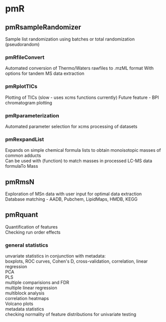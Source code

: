 # pmR

## pmRsampleRandomizer
Sample list randomization using batches or total randomization (pseudorandom)

### pmRfileConvert
Automated conversion of Thermo/Waters rawfiles to .mzML format
With options for tandem MS data extraction

### pmRplotTICs
Plotting of TICs (slow - uses xcms functions currently)
Future feature - BPI chromatogram plotting

### pmRparameterization
Automated parameter selection for xcms processing of datasets

### pmRexpandList
Expands on simple chemical formula lists to obtain monoisotopic masses of common adducts  
Can be used with (function) to match masses in processed LC-MS data  
formulaTo Mass

## pmRmsN
Exploration of MSn data with user input for optimal data extraction  
Database matching - AADB, Pubchem, LipidMaps, HMDB, KEGG  

## pmRquant  
Quantification of features  
Checking run order effects  

### general statistics
unvariate statistics in conjunction with metadata:  
boxplots, ROC curves, Cohen's D, cross-validation, correlation, linear regression  
PCA  
PLS  
multiple comparisions and FDR  
multiple linear regression  
multiblock analysis  
correlation heatmaps  
Volcano plots  
metadata statistics  
checking normality of feature distributions for univariate testing  
